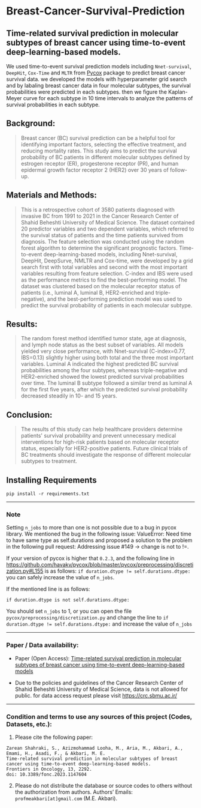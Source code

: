 # Breast-Cancer-Survival-Prediction
## Time-related survival prediction in molecular subtypes of breast cancer using time-to-event deep-learning-based models.

We used time-to-event survival prediction models including `Nnet-survival`, `DeepHit`, `Cox-Time` and `MLTR` from [Pycox](https://github.com/havakv/pycox) package to predict breast cancer survival data. we developed the models with hyperparameter grid search and by labaling breast cancer data in four molecular subtypes, the survival probabilities were predicted in each subtypes. then we figure the Kaplan-Meyer curve for each subtype in 10 time intervals to analyze the patterns of survival probabilities in each subtype.

## Background: 
> Breast cancer (BC) survival prediction can be a helpful tool for identifying important factors, selecting the effective treatment, and reducing mortality rates. This study aims to predict the survival probability of BC patients in different molecular subtypes defined by estrogen receptor (ER), progesterone receptor (PR), and human epidermal growth factor receptor 2 (HER2) over 30 years of follow-up.

## Materials and Methods: 
> This is a retrospective cohort of 3580 patients diagnosed with invasive BC from 1991 to 2021 in the Cancer Research Center of Shahid Beheshti University of Medical Science. The dataset contained 20 predictor variables and two dependent variables, which referred to the survival status of patients and the time patients survived from diagnosis. The feature selection was conducted using the random forest algorithm to determine the significant prognostic factors. Time-to-event deep-learning-based models, including Nnet-survival, DeepHit, DeepSurve, NMLTR and Cox-time, were developed by a grid search first with total variables and second with the most important variables resulting from feature selection. C-index and IBS were used as the performance metrics to find the best-performing model. The dataset was clustered based on the molecular receptor status of patients (i.e., luminal A, luminal B, HER2-enriched and triple-negative), and the best-performing prediction model was used to predict the survival probability of patients in each molecular subtype.

## Results: 
> The random forest method identified tumor state, age at diagnosis, and lymph node status as the best subset of variables. All models yielded very close performance, with Nnet-survival (C-index=0.77, IBS=0.13) slightly higher using both total and the three most important variables. Luminal A indicated the highest predicted BC survival probabilities among the four subtypes, whereas triple-negative and HER2-enriched showed the lowest predicted survival probabilities over time. The luminal B subtype followed a similar trend as luminal A for the first five years, after which the predicted survival probability decreased steadily in 10- and 15 years.

## Conclusion: 
> The results of this study can help healthcare providers determine patients' survival probability and prevent unnecessary medical interventions for high-risk patients based on molecular receptor status, especially for HER2-positive patients. Future clinical trials of BC treatments should investigate the response of different molecular subtypes to treatment.

## Installing Requirements

```shell
pip install -r requirements.txt
```
---
### Note
Setting  `n_jobs` to more than one is not possible due to a bug in pycox library.
We mentioned the bug in the following issue: ValueError: Need time to have same type as self.durations and proposed a solution to the problem in the following pull request: Addressing issue #149 -> change is not to !=.

If your version of pycox is higher that `0.2.3`, and the following line in https://github.com/havakv/pycox/blob/master/pycox/preprocessing/discretization.py#L155 is as follows: `if duration.dtype != self.durations.dtype:` you can safely increase the value of `n_jobs`.

If the mentioned line is as follows:
```shell
if duration.dtype is not self.durations.dtype:
```
You should set `n_jobs` to 1, or you can open the file `pycox/preprocessing/discretization.py` and change the line to `if duration.dtype != self.durations.dtype:` and increase the value of `n_jobs`

---
### Paper / Data availability:

- Paper (Open Access): [Time-related survival prediction in molecular subtypes of breast cancer using time-to-event deep-learning-based models](https://doi.org/10.3389/fonc.2023.1147604)

- Due to the policies and guidelines of the Cancer Research Center of Shahid Beheshti University of Medical Science, data is not allowed for public. for data access request please visit https://crc.sbmu.ac.ir/ 

---
### Condition and terms to use any sources of this project (Codes, Datasets, etc.):

1) Please cite the following paper:
```
Zarean Shahraki, S., Azizmohammad Looha, M., Aria, M., Akbari, A., Emami, H., Asadi, F., & Akbari, M. E.
Time-related survival prediction in molecular subtypes of breast cancer using time-to-event deep-learning-based models.
Frontiers in Oncology, 13, 2292.
doi: 10.3389/fonc.2023.1147604
```

2) Please do not distribute the database or source codes to others without the authorization from authors.
Authors’ Emails: `profmeakbari[at]gmail.com` (M.E. Akbari).